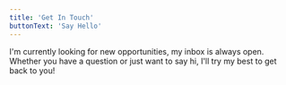 ```yaml
---
title: 'Get In Touch'
buttonText: 'Say Hello'
---
```


I'm currently looking for new opportunities, my inbox is always open. Whether you have a question or just want to say hi, I'll try my best to get back to you!

